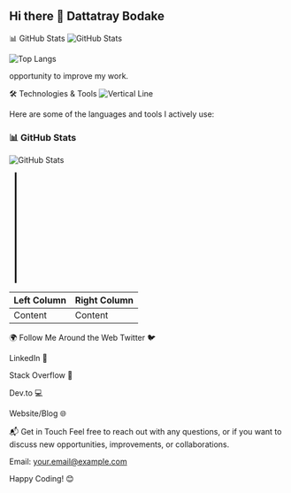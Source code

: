 ## Hi there 👋 Dattatray Bodake

<!--
**Dattatraybodake/dattatraybodake** is a ✨ _special_ ✨ repository because its `README.md` (this file) appears on your GitHub profile.

## About Me
<p> Welcome to my personal repository! This space reflects who I am as a developer and a lifelong learner. It includes the configurations that shape my GitHub profile, along with a curated collection of my personal projects, interests, and the tools I enjoy using. Through this repository, I aim to share not just my technical skills, but also my journey, passion for problem-solving, and the values I prioritize in my work.

</p>
Here are some ideas to get you started:

- 🔭 I’m currently working on ...
- 🌱 I’m currently learning ...
- 👯 I’m looking to collaborate on ...
- 🤔 I’m looking for help with ...
- 💬 Ask me about ...
- 📫 How to reach me: ...
- 😄 Pronouns: ...
- ⚡ Fun fact: ...
-->

📊 GitHub Stats
![GitHub Stats](https://github-readme-stats.vercel.app/api?username=Dattatraybodake&show_icons=true&count_private=true&theme=github_dark)

![Top Langs](https://github-readme-stats.vercel.app/api/top-langs/?username=Dattatraybodake&layout=compact)

opportunity to improve my work.

🛠️ Technologies & Tools
![Vertical Line](https://www.svgrepo.com/show/43326/line.svg)

Here are some of the languages and tools I actively use:


### 📊 GitHub Stats

![GitHub Stats](https://github-readme-stats.vercel.app/api?username=Dattatraybodake&show_icons=true&count_private=true&theme=github_dark)

<div style="border-left: 3px solid black; height: 200px; margin: 10px;"></div>



| Left Column | Right Column |
|-------------|--------------|
| Content     | Content      |



🌍 Follow Me Around the Web
Twitter 🐦

LinkedIn 🔗

Stack Overflow 💬

Dev.to 💻

Website/Blog 🌐

📬 Get in Touch
Feel free to reach out with any questions, or if you want to discuss new opportunities, improvements, or collaborations.

Email: your.email@example.com

Happy Coding! 😊
